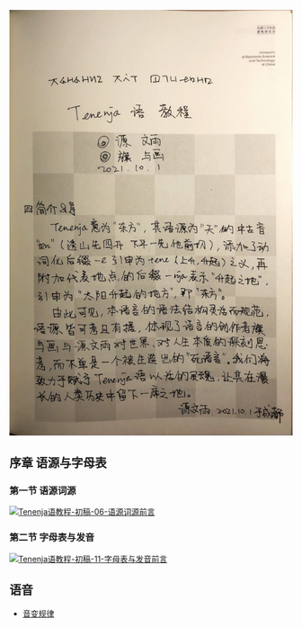 ![Tenenja语教程-初稿-03-简介](Tenenja语教程-初稿/Tenenja语教程-初稿-03.jpeg)

## 序章 语源与字母表
### 第一节 语源词源
[![Tenenja语教程-初稿-06-语源词源前言](https://github.com/fumiama/tenenja/assets/41315874/9aac3d00-56e7-491e-b215-06e0e3be132a)](语源词源.md)

### 第二节 字母表与发音
[![Tenenja语教程-初稿-11-字母表与发音前言](https://github.com/fumiama/tenenja/assets/41315874/b8d24cac-a821-46b0-9262-929f124233d4)](字母读音.md)


## 语音

- [音变规律](音变规律.md)

